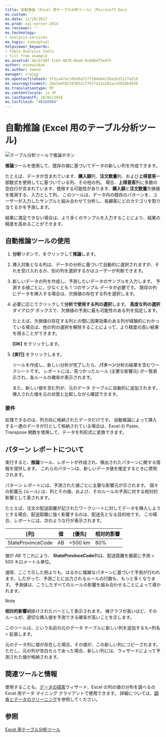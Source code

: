 ```yaml
---
title: 自動推論 (Excel 用テーブル分析ツール) |Microsoft Docs
ms.custom: ''
ms.date: 12/29/2017
ms.prod: sql-server-2014
ms.reviewer: ''
ms.technology:
- analysis-services
ms.topic: conceptual
helpviewer_keywords:
- Table Analysis tools
- fill from example
ms.assetid: dac57d8f-1c65-4878-8ea0-9c680df5e4fb
author: minewiskan
ms.author: owend
manager: craigg
ms.openlocfilehash: 5f5ca47ac10549a727f284eb412ba2b35127a518
ms.sourcegitcommit: 3da2edf82763852cff6772a1a282ace3034b4936
ms.translationtype: MT
ms.contentlocale: ja-JP
ms.lasthandoff: 10/02/2018
ms.locfileid: "48160904"
---
```

# <a name="fill-from-example-table-analysis-tools-for-excel"></a>自動推論 (Excel 用のテーブル分析ツール)
  ![テーブル分析ツールで推論ボタン](media/tat-fillex.gif "テーブル分析ツールの例の全体適用ボタン")  
  
 **推論**ツールを使用して、既存の値に基づいてデータの新しい列を作成できます。  
  
 たとえば、データが含まれています、**購入額**列、**注文数量**列、および**上得意客**一部数式を使用してに基づいている列、その他の列。 場合、**上得意客**列に多数の空白行が含まれています、使用する可能性があります、**購入額**と**注文数量**欠損値を推測する、入力として列。 このツールは、データ内の既存のパターンを、ユーザーが入力したサンプルと組み合わせて分析し、各顧客にどのカテゴリを割り当てるかを予測します。  
  
 結果に満足できない場合は、より多くのサンプルを入力することにより、結果の精度を高めることができます。  
  
## <a name="using-the-fill-from-example-tool"></a>自動推論ツールの使用  
  
1.  **分析**リボンで、をクリックして**推論**します。  
  
2.  挿入対象となる列は、データの分析に基づいて自動的に選択されますが、それを受け入れるか、別の列を選択するかはユーザーが判断できます。  
  
3.  新しいデータの列を作成し、予測したいデータのサンプルを入力します。 予測する値ごとに、少なくとも 1 つのサンプル データが必要です。 既存の列にデータを挿入する場合は、欠損値の存在する列を選択します。  
  
4.  必要に応じてクリックして**分析で使用する列の選択**します。 **高度な列の選択** ダイアログ ボックスで、欠損値の予測に最も可能性のある列を指定します。  
  
     たとえば、欠損値の存在する列との間に因果効果のある列が経験的にわかっている場合は、他の列の選択を解除することによって、より精度の高い結果を得ることができます。  
  
     **[OK]** をクリックします。  
  
5.  **[実行]** をクリックします。  
  
     ツールを作成し、新しい分析が完了したら、**パターン**分析の結果を含むワークシートです。 レポートには、見つかったルール (主要な影響元) が一覧表示され、各ルールの確率が表示されます。  
  
     また、新しい値を含む列が、元のデータ テーブルに自動的に追加されます。 挿入された値を元の状態と比較しながら確認できます。  
  
### <a name="requirements"></a>要件  
 処理できるのは、列方向に格納されたデータだけです。 自動推論によって挿入する一連のデータが行として格納されている場合は、Excel の Paste、Transpose 関数を使用して、データを列形式に変換できます。  
  
## <a name="understanding-the-pattern-report"></a>パターン レポートについて  
 実行すると、**推論**ツール、レポートが作成され、検出されたパターンに関する情報を提供します。 これらのパターンは、新しいデータ値を推定するときに使用されます。  
  
 パターン レポートには、予測された値ごとに主要な影響元が示されます。 個々の影響元 (ルール) は、列とその値、および、そのルールの予測に対する相対的影響として表されます。  
  
 たとえば、注文の配送距離が記されたワークシートに対してデータを挿入しようとする場合、配送距離に強く影響するのは、配送先となる目的地です。 この場合、レポートには、次のような行が表示されます。  
  
|[列]|値|[優先]|相対的影響|  
|------------|-----------|------------|---------------------|  
|StateProvinceCode|AB|>500 km|80%|  
  
 値が AB でこれにより、 **StateProvinceCode**列は、配送距離を厳密に予測 > 500 キロメートル単位。  
  
 通常、ここで示した例よりも、はるかに複雑なパターンに基づいて予測が行われます。したがって、予測ごとに出力されるルールの行数も、もっと多くなります。 予測値は、こうしたすべてのルールの影響を組み合わせることによって導かれます。  
  
> [!NOTE]  
>  **相対的影響**網掛けされたバーとして表示されます。 棒グラフが長いほど、そのルールが、適切な挿入値を予測できる確率が高いことを示します。  
  
 このツールは、という名前の元のデータ テーブルに新しい列を追加するも\<列名 > 拡張します。  
  
 元のデータ列に値が存在した場合、その値が、この新しい列にコピーされます。 ただし、元の列が空白セルであった場合、新しい列には、ウィザードによって予測された値が格納されます。  
  
## <a name="related-tools-and-information"></a>関連ツールと情報  
 使用することも、[データの探索](explore-data-sql-server-data-mining-add-ins.md)ウィザード、Excel の列の値の分布を調べるの Excel 用データ マイニング クライアントで使用できます。 詳細については、[調査とデータのクリーニング](exploring-and-cleaning-data.md)を参照してください。  
  
## <a name="see-also"></a>参照  
 [Excel 用テーブル分析ツール](table-analysis-tools-for-excel.md)  
  
  
